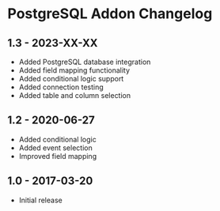 # PostgreSQL Addon Changelog

## 1.3 - 2023-XX-XX

- Added PostgreSQL database integration
- Added field mapping functionality
- Added conditional logic support
- Added connection testing
- Added table and column selection

## 1.2 - 2020-06-27

- Added conditional logic
- Added event selection
- Improved field mapping

## 1.0 - 2017-03-20

- Initial release
